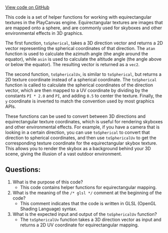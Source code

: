 [View code on GitHub](https://github.com/playcanvas/engine/src/scene/shader-lib/chunks/common/frag/spherical.js)

This code is a set of helper functions for working with equirectangular textures in the PlayCanvas engine. Equirectangular textures are images that are mapped onto a sphere, and are commonly used for skyboxes and other environmental effects in 3D graphics.

The first function, `toSpherical`, takes a 3D direction vector and returns a 2D vector representing the spherical coordinates of that direction. The `atan` function is used to calculate the azimuth angle (the angle around the equator), while `asin` is used to calculate the altitude angle (the angle above or below the equator). The resulting vector is returned as a `vec2`.

The second function, `toSphericalUv`, is similar to `toSpherical`, but returns a 2D texture coordinate instead of a spherical coordinate. The `toSpherical` function is called to calculate the spherical coordinates of the direction vector, which are then mapped to a UV coordinate by dividing by the constants `PI * 2.0` and `PI`, and adding `0.5` to center the texture. Finally, the `y` coordinate is inverted to match the convention used by most graphics APIs.

These functions can be used to convert between 3D directions and equirectangular texture coordinates, which is useful for rendering skyboxes and other environmental effects. For example, if you have a camera that is looking in a certain direction, you can use `toSpherical` to convert that direction to spherical coordinates, and then use `toSphericalUv` to get the corresponding texture coordinate for the equirectangular skybox texture. This allows you to render the skybox as a background behind your 3D scene, giving the illusion of a vast outdoor environment.
## Questions: 
 1. What is the purpose of this code?
    - This code contains helper functions for equirectangular mapping.
2. What is the meaning of the `/* glsl */` comment at the beginning of the code?
    - This comment indicates that the code is written in GLSL (OpenGL Shading Language) syntax.
3. What is the expected input and output of the `toSphericalUv` function?
    - The `toSphericalUv` function takes a 3D direction vector as input and returns a 2D UV coordinate for equirectangular mapping.